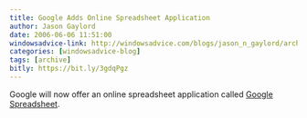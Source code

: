 ```yaml
---
title: Google Adds Online Spreadsheet Application
author: Jason Gaylord
date: 2006-06-06 11:51:00
windowsadvice-link: http://windowsadvice.com/blogs/jason_n_gaylord/archive/2006/06/06/Google-Spreadsheet-Announced.aspx
categories: [windowsadvice-blog]
tags: [archive]
bitly: https://bit.ly/3gdqPgz
---
```


Google will now offer an online spreadsheet application called [Google Spreadsheet](http://www.google.com/googlespreadsheets/tour1.html).
